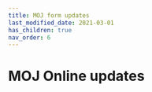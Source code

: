```yaml
---
title: MOJ form updates
last_modified_date: 2021-03-01
has_children: true
nav_order: 6
---
```


# MOJ Online updates
